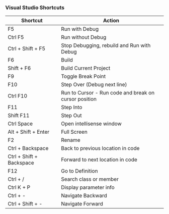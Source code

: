 ﻿### Visual Studio Shortcuts

|    Shortcut                    |    Action                                                     |
|--------------------------------|---------------------------------------------------------------|
|    F5                          |    Run with Debug                                             |
|    Ctrl F5                     |    Run without Debug                                          |
|    Ctrl + Shift + F5           |    Stop Debugging, rebuild and Run with   Debug               |
|    F6                          |    Build                                                      |
|    Shift + F6                  |    Build Current Project                                      |
|    F9                          |    Toggle Break Point                                         |
|    F10                         |    Step Over (Debug next line)                                |
|    Ctrl F10                    |    Run to Cursor - Run code and break on   cursor position    |
|    F11                         |    Step Into                                                  |
|    Shift F11                   |    Step Out                                                   |
|    Ctrl Space                  |    Open intellisense window                                   |
|    Alt + Shift + Enter         |    Full Screen                                                |
|    F2                          |    Rename                                                     |
|    Ctrl + Backspace            |    Back to previous location in code                          |
|    Ctrl + Shift + Backspace    |    Forward to next location in code                           |
|    F12                         |    Go to Definition                                           |
|    Ctrl + /                    |    Search class or member                                     |
|    Ctrl K + P                  |    Display parameter info                                     |
|    Ctrl + -                    |    Navigate Backward                                          |
|    Ctrl + Shift + -            |    Navigate Forward                                           |